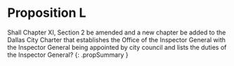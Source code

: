 # Proposition L

Shall Chapter XI, Section 2 be amended and a new chapter be added to the Dallas City Charter that establishes the Office of the Inspector General with the Inspector General being appointed by city council and lists the duties of the Inspector General? 
{: .propSummary }
